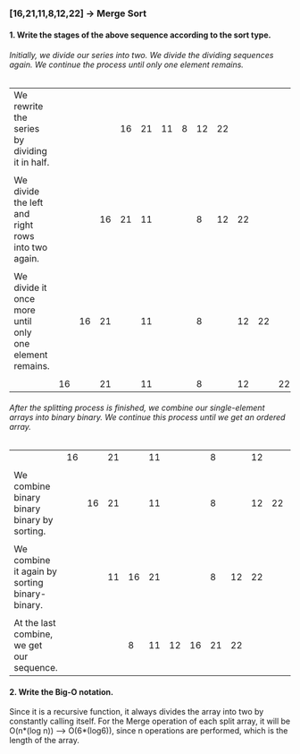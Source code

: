 ### [16,21,11,8,12,22] -> Merge Sort

#### 1. Write the stages of the above sequence according to the sort type.
###### Initially, we divide our series into two. We divide the dividing sequences again. We continue the process until only one element remains.

|                                                       |  |  |  |  |  |  |  |  |  |  |  |  |
|-------------------------------------------------------|- |- |- |- |- |- |- |- |- |- |- |- |
|We rewrite the series by dividing it in half.          |  |  |  |16|21|11|8 |12|22|  |  |  |
|                                                       |  |  |  |  |  |  |  |  |  |  |  |  |
|We divide the left and right rows into two again.      |  |  |16|21|11|  |  |8 |12|22|  |  |
|                                                       |  |  |  |  |  |  |  |  |  |  |  |  |
|We divide it once more until only one element remains. |  |16|21|  |11|  |  |8 |  |12|22|  |
|                                                       |  |  |  |  |  |  |  |  |  |  |  |  |
|                                                       |16|  |21|  |11|  |  |8 |  |12|  |22|


######  After the splitting process is finished, we combine our single-element arrays into binary binary. We continue this process until we get an ordered array.

|                                                       |  |  |  |  |  |  |  |  |  |  |  |  |
|-------------------------------------------------------|- |- |- |- |- |- |- |- |- |- |- |- |
|                                                       |16|  |21|  |11|  |  |8 |  |12|  |22|
|                                                       |  |  |  |  |  |  |  |  |  |  |  |  |
|We combine binary binary binary by sorting.            |  |16|21|  |11|  |  |8 |  |12|22|  |
|                                                       |  |  |  |  |  |  |  |  |  |  |  |  |
|We combine it again by sorting binary-binary.          |  |  |11|16|21|  |  |8 |12|22|  |  |
|                                                       |  |  |  |  |  |  |  |  |  |  |  |  |
|At the last combine, we get our sequence.              |  |  |  |8 |11|12|16|21|22|  |  |  |
    

#### 2. Write the Big-O notation.
Since it is a recursive function, it always divides the array into two by constantly calling itself. For the Merge operation of each split array, it will be O(n*(log n)) --> O(6*(log6)), since n operations are performed, which is the length of the array.
